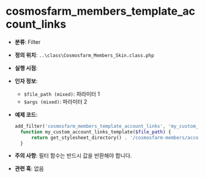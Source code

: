 # cosmosfarm_members_template_account_links

- **분류**: Filter
- **정의 위치**: `..\class\Cosmosfarm_Members_Skin.class.php`
- **실행 시점**: 
- **인자 정보**:
  - `$file_path (mixed)`: 파라미터 1
  - `$args (mixed)`: 파라미터 2
- **예제 코드**:

  ```php
  add_filter('cosmosfarm_members_template_account_links', 'my_custom_account_links_template');
    function my_custom_account_links_template($file_path) {
        return get_stylesheet_directory() . '/cosmosfarm-members/account-links.php';
    }
  ```

- **주의 사항**: 필터 함수는 반드시 값을 반환해야 합니다.
- **관련 훅**: 없음

